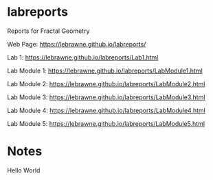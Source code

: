 # labreports
Reports for Fractal Geometry

Web Page:  https://lebrawne.github.io/labreports/

Lab 1: https://lebrawne.github.io/labreports/Lab1.html

Lab Module 1: https://lebrawne.github.io/labreports/LabModule1.html

Lab Module 2: https://lebrawne.github.io/labreports/LabModule2.html

Lab Module 3: https://lebrawne.github.io/labreports/LabModule3.html

Lab Module 4: https://lebrawne.github.io/labreports/LabModule4.html

Lab Module 5: https://lebrawne.github.io/labreports/LabModule5.html

# Notes

Hello World
